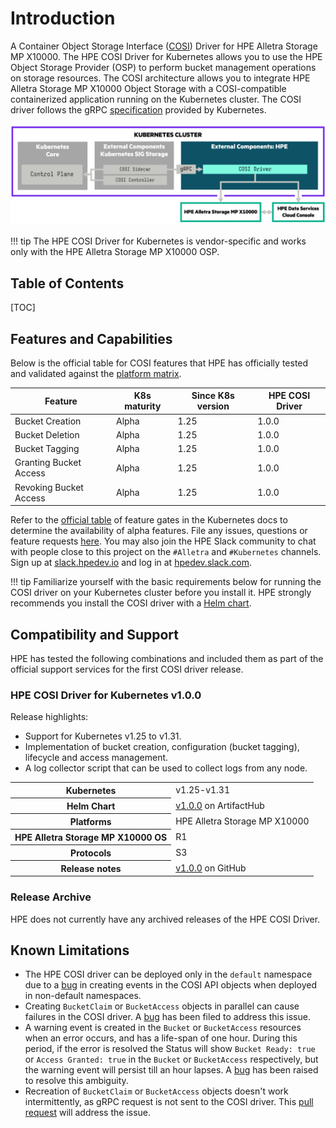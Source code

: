 # Introduction

A Container Object Storage Interface ([COSI](https://github.com/kubernetes-sigs/container-object-storage-interface-spec)) Driver for HPE Alletra Storage MP X10000. The HPE COSI Driver for Kubernetes allows you to use the HPE Object Storage Provider (OSP) to perform bucket management operations on storage resources. The COSI architecture allows you to integrate HPE Alletra Storage MP X10000 Object Storage with a COSI-compatible containerized application running on the Kubernetes cluster. The COSI driver follows the gRPC [specification](https://github.com/kubernetes-sigs/container-object-storage-interface/blob/main/proto/cosi.proto) provided by Kubernetes.

![HPE COSI Driver for Kubernetes architecture](img/cosi_driver_architecture-1.0.0.png)

!!! tip
    The HPE COSI Driver for Kubernetes is vendor-specific and works only with the HPE Alletra Storage MP X10000 OSP.

## Table of Contents

[TOC]

## Features and Capabilities

Below is the official table for COSI features that HPE has officially tested and validated against the [platform matrix](#compatibility_and_support).

| Feature                                | K8s maturity | Since K8s version | HPE COSI Driver |
|----------------------------------------|--------------|-------------------|-----------------|
| Bucket Creation                        | Alpha        | 1.25              | 1.0.0           |
| Bucket Deletion                        | Alpha        | 1.25              | 1.0.0           |
| Bucket Tagging                         | Alpha        | 1.25              | 1.0.0           |
| Granting Bucket Access                 | Alpha        | 1.25              | 1.0.0           |
| Revoking Bucket Access                 | Alpha        | 1.25              | 1.0.0           |

Refer to the [official table](https://kubernetes.io/docs/reference/command-line-tools-reference/feature-gates/) of feature gates in the Kubernetes docs to determine the availability of alpha features. File any issues, questions or feature requests [here](https://github.com/hpe-storage/cosi-driver/issues). You may also join the HPE Slack community to chat with people close to this project on the `#Alletra` and `#Kubernetes` channels. Sign up at [slack.hpedev.io](https://slack.hpedev.io/) and log in at [hpedev.slack.com](https://hpedev.slack.com).

!!! tip
    Familiarize yourself with the basic requirements below for running the COSI driver on your Kubernetes cluster before you install it. HPE strongly recommends you install the COSI driver with a [Helm chart](deployment.md#helm).

## Compatibility and Support

HPE has tested the following combinations and included them as part of the official support services for the first COSI driver release.

<a name="latest_release"></a>
### HPE COSI Driver for Kubernetes v1.0.0

Release highlights:

* Support for Kubernetes v1.25 to v1.31.
* Implementation of bucket creation, configuration (bucket tagging), lifecycle and access management.
* A log collector script that can be used to collect logs from any node.

<table>
  <tr>
    <th>Kubernetes</th>
    <td>v1.25-v1.31</td>
  </tr>
  <tr>
    <th>Helm Chart</th>
    <td><a href="https://artifacthub.io/packages/helm/hpe-storage/hpe-cosi-driver/1.0.0">v1.0.0</a> on ArtifactHub</td>
  </tr>
  <tr>
    <th>Platforms</th>
    <td>
      HPE Alletra Storage MP X10000
    </td>
  </tr>
  <tr>
    <th>HPE Alletra Storage MP X10000 OS</th>
    <td>
      R1
    </td>
  </tr>
  <tr>
    <th>Protocols</th>
    <td>S3</td>
  </tr>
  <tr>
    <th>Release&nbsp;notes</th>
    <td><a href="https://github.com/hpe-storage/cosi-driver/tree/main/release-notes/v1.0.0.md">v1.0.0</a> on GitHub</td>
  </tr>
</table>

### Release Archive

HPE does not currently have any archived releases of the HPE COSI Driver.

## Known Limitations

* The HPE COSI driver can be deployed only in the `default` namespace due to a [bug](https://github.com/kubernetes-sigs/container-object-storage-interface-provisioner-sidecar/issues/140) in creating events in the COSI API objects when deployed in non-default namespaces.
* Creating `BucketClaim` or `BucketAccess` objects in parallel can cause failures in the COSI driver. A [bug](https://github.com/kubernetes-sigs/container-object-storage-interface-api/issues/101) has been filed to address this issue.
* A warning event is created in the `Bucket` or `BucketAccess` resources when an error occurs, and has a life-span of one hour. During this period, if the error is resolved the Status will show `Bucket Ready: true` or `Access Granted: true` in the `Bucket` or `BucketAccess` respectively, but the warning event will persist till an hour lapses. A [bug](https://github.com/kubernetes-sigs/container-object-storage-interface-api/issues/103) has been raised to resolve this ambiguity.
* Recreation of `BucketClaim` or `BucketAccess` objects doesn't work intermittently, as gRPC request is not sent to the COSI driver. This [pull request](https://github.com/kubernetes-retired/container-object-storage-interface-api/pull/86) will address the issue.
